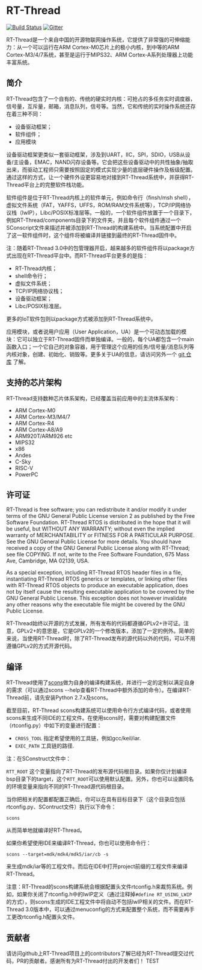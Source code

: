 # RT-Thread #

[![Build Status](https://travis-ci.org/RT-Thread/rt-thread.svg)](https://travis-ci.org/RT-Thread/rt-thread)
[![Gitter](https://badges.gitter.im/Join%20Chat.svg)](https://gitter.im/RT-Thread/rt-thread?utm_source=badge&utm_medium=badge&utm_campaign=pr-badge&utm_content=badge)

RT-Thread是一个来自中国的开源物联网操作系统，它提供了非常强的可伸缩能力：从一个可以运行在ARM Cortex-M0芯片上的极小内核，到中等的ARM Cortex-M3/4/7系统，甚至是运行于MIPS32、ARM Cortex-A系列处理器上功能丰富系统。

## 简介 ##

RT-Thread包含了一个自有的、传统的硬实时内核：可抢占的多任务实时调度器，信号量，互斥量，邮箱，消息队列，信号等。当然，它和传统的实时操作系统还存在着三种不同：

* 设备驱动框架；
* 软件组件；
* 应用模块

设备驱动框架更类似一套驱动框架，涉及到UART，IIC，SPI，SDIO，USB从设备/主设备，EMAC，NAND闪存设备等。它会把这些设备驱动中的共性抽象/抽取出来，而驱动工程师只需要按照固定的模式实现少量的底层硬件操作及板级配置。通过这样的方式，让一个硬件外设更容易地对接到RT-Thread系统中，并获得RT-Thread平台上的完整软件栈功能。

软件组件是位于RT-Thread内核上的软件单元，例如命令行（finsh/msh shell），虚拟文件系统（FAT，YAFFS，UFFS，ROM/RAM文件系统等），TCP/IP网络协议栈（lwIP），Libc/POSIX标准层等。一般的，一个软件组件放置于一个目录下，例如RT-Thread/components目录下的文件夹，并且每个软件组件通过一个 SConscript文件来描述并被添加到RT-Thread的构建系统中。当系统配置中开启了这一软件组件时，这个组件将被编译并链接到最终的RT-Thread固件中。

注：随着RT-Thread 3.0中的包管理器开启，越来越多的软件组件将以package方式出现在RT-Thread平台中。而RT-Thread平台更多的是指：

* RT-Thread内核；
* shell命令行；
* 虚拟文件系统；
* TCP/IP网络协议栈；
* 设备驱动框架；
* Libc/POSIX标准层。

更多的IoT软件包则以package方式被添加到RT-Thread系统中。

应用模块，或者说用户应用（User Application，UA）是一个可动态加载的模块：它可以独立于RT-Thread固件而单独编译。一般的，每个UA都包含一个main函数入口；一个它自己的对象容器，用于管理这个应用的任务/信号量/消息队列等内核对象，创建、初始化、销毁等。更多关于UA的信息，请访问另外一个 [git 仓库](https://github.com/RT-Thread/rtthread-apps) 了解。

## 支持的芯片架构 ##

RT-Thread支持数种芯片体系架构，已经覆盖当前应用中的主流体系架构：

* ARM Cortex-M0
* ARM Cortex-M3/M4/7
* ARM Cortex-R4
* ARM Cortex-A8/A9
* ARM920T/ARM926 etc
* MIPS32
* x86
* Andes
* C-Sky
* RISC-V
* PowerPC

## 许可证 ##

RT-Thread is free software; you can redistribute it and/or modify it under terms of the GNU General Public License version 2 as published by the Free Software Foundation. RT-Thread RTOS is distributed in the hope that it will be useful, but WITHOUT ANY WARRANTY; without even the implied warranty of MERCHANTABILITY or FITNESS FOR A PARTICULAR PURPOSE. See the GNU General Public License for more details. You should have received a copy of the GNU General Public License along with RT-Thread; see file COPYING. If not, write to the Free Software Foundation, 675 Mass Ave, Cambridge, MA 02139, USA.

As a special exception, including RT-Thread RTOS header files in a file, instantiating RT-Thread RTOS generics or templates, or linking other files with RT-Thread RTOS objects to produce an executable application, does not by itself cause the resulting executable application to be covered by the GNU General Public License. This exception does not however invalidate any other reasons why the executable file might be covered by the GNU Public License.

RT-Thread始终以开源的方式发展，所有发布的代码都遵循GPLv2+许可证。注意，GPLv2+的意思是，它是GPLv2的一个修改版本，添加了一定的例外。简单的来说，当使用RT-Thread时，除了RT-Thread发布的源代码以外的代码，可以不用遵循GPLv2的方式开源代码。

## 编译 ##

RT-Thread使用了[scons](http://www.scons.org)做为自身的编译构建系统，并进行一定的定制以满足自身的需求（可以通过scons --help查看RT-Thread中额外添加的命令）。在编译RT-Thread前，请先安装Python 2.7.x及scons。

截至目前，RT-Thread scons构建系统可以使用命令行方式编译代码，或者使用scons来生成不同IDE的工程文件。在使用scons时，需要对构建配置文件（rtconfig.py）中如下的变量进行配置：

* ```CROSS_TOOL``` 指定希望使用的工具链，例如gcc/keil/iar. 
* ```EXEC_PATH``` 工具链的路径. 

注：在SConstruct文件中：

```RTT_ROOT``` 这个变量指向了RT-Thread的发布源代码根目录。如果你仅计划编译bsp目录下的target，这个`RTT_ROOT`可以使用默认配置。另外，你也可以设置同名的环境变量来指向不同的RT-Thread源代码根目录。

当你把相关的配置都配置正确后，你可以在具有目标目录下（这个目录应包括rtconfig.py、SContruct文件）执行以下命令：

    scons 

从而简单地就编译好RT-Thread。

如果你希望使用IDE来编译RT-Thread，你也可以使用命令行：

    scons --target=mdk/mdk4/mdk5/iar/cb -s 

来生成mdk/iar等的工程文件。而后在IDE中打开project前缀的工程文件来编译RT-Thread。

注意：RT-Thread的scons构建系统会根据配置头文件rtconfig.h来裁剪系统。例如，如果你关闭了rtconfig.h中的lwIP定义（通过注释掉```#define RT_USING_LWIP```的方式），则scons生成的IDE工程文件中将自动不包括lwIP相关的文件。而在RT-Thread 3.0版本中，可以通过menuconfig的方式来配置整个系统，而不需要再手工更改rtconfig.h配置头文件。

## 贡献者 ##

请访问github上RT-Thread项目上的contributors了解已经为RT-Thread提交过代码，PR的贡献者。感谢所有为RT-Thread付出的开发者们！
TEST